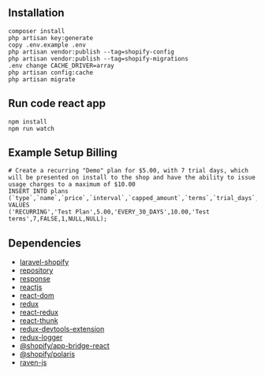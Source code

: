 ## Installation
```
composer install
php artisan key:generate
copy .env.example .env
php artisan vendor:publish --tag=shopify-config
php artisan vendor:publish --tag=shopify-migrations
.env change CACHE_DRIVER=array
php artisan config:cache
php artisan migrate
```

## Run code react app
```
npm install
npm run watch
```

## Example Setup Billing
```
# Create a recurring "Demo" plan for $5.00, with 7 trial days, which will be presented on install to the shop and have the ability to issue usage charges to a maximum of $10.00
INSERT INTO plans (`type`,`name`,`price`,`interval`,`capped_amount`,`terms`,`trial_days`,`test`,`on_install`,`created_at`,`updated_at`) VALUES
('RECURRING','Test Plan',5.00,'EVERY_30_DAYS',10.00,'Test terms',7,FALSE,1,NULL,NULL);
```

## Dependencies
- [laravel-shopify](https://github.com/osiset/laravel-shopify)
- [repository](https://github.com/lekhang2512/repository)
- [response](https://github.com/lekhang2512/response)
- [reactjs](https://github.com/facebook/react)
- [react-dom](https://github.com/facebook/react/tree/master/packages/react-dom)
- [redux](https://github.com/reduxjs/redux)
- [react-redux](https://github.com/reduxjs/react-redux)
- [react-thunk](https://www.npmjs.com/package/redux-thunk)
- [redux-devtools-extension](https://www.npmjs.com/package/redux-devtools-extension)
- [redux-logger](https://www.npmjs.com/package/redux-logger)
- [@shopify/app-bridge-react](https://www.npmjs.com/package/@shopify/app-bridge-react)
- [@shopify/polaris](https://www.npmjs.com/package/@shopify/polaris)
- [raven-js](https://www.npmjs.com/package/raven-js)
